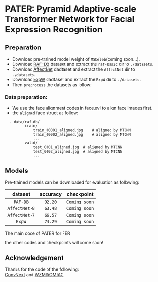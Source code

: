 # PATER: Pyramid Adaptive-scale Transformer Network for Facial Expression Recognition

## Preparation
- Download pre-trained model weight of `MSCeleb`(coming soon...).
- Download [RAF-DB](http://www.whdeng.cn/raf/model1.html) dataset and extract the `raf-basic` dir to `./datasets`.
- Download [AffectNet](http://mohammadmahoor.com/affectnet/) dadtaset and extract the `AffectNet` dir to `./datasets`.
- Download [ExpW](http://mmlab.ie.cuhk.edu.hk/projects/socialrelation/index.html) dadtaset and extract the `ExpW` dir to `./datasets`.
- Then `preprocess` the datasets as follow:
### Data preparation:
- We use the face alignment codes in [face.evl](https://github.com/ZhaoJ9014/face.evoLVe/#Face-Alignment) to align face images first.
- the `aligned` face struct as follow:
```
  - data/raf-db/
		 train/
		     train_00001_aligned.jpg	# aligned by MTCNN
		     train_00002_aligned.jpg	# aligned by MTCNN
		     ...
		 valid/
		     test_0001_aligned.jpg	# aligned by MTCNN
		     test_0002_aligned.jpg	# aligned by MTCNN
		     ...
 ```


## Models
Pre-trained models can be downloaded for evaluation as following:

|     dataset 	| accuracy 	| checkpoint 	|
|:-----------:	|:--------:	|:----:	|
|    `RAF-DB`   	| `92.20`    	|`Coming soon`|
| `AffectNet-8` 	| `63.48`    	|`Coming soon`|
| `AffectNet-7` 	| `66.57`     |`Coming soon`|
|    `ExpW`   	  | `74.29`    	|`Coming soon`|


The main code of PATER for FER

the other codes and checkpoints will come soon!


## Acknowledgement
Thanks for the code of the following:\
[ConvNext](https://github.com/facebookresearch/ConvNeXt.) and 
[WZMIAOMIAO](https://github.com/WZMIAOMIAO/deep-learning-for-image-processing)
